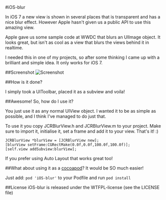 #iOS-blur

In iOS 7 a new view is shown in several places that is transparent and has a nice blur effect. However Apple hasn't given us a public API to use this amazing view.

Apple gave us some sample code at WWDC that blurs an UIImage object. It looks great, but isn't as cool as a view that blurs the views behind it in realtime.

I needed this in one of my projects, so after some thinking I came up with a brilliant and simple idea. It only works for iOS 7.

##Screenshot
![Screenshot](https://raw.github.com/JagCesar/iOS-blur/master/screenshot.png "Example of JCRBlurView")

##How is it done?

I simply took a UIToolbar, placed it as a subview and voila!

##Awesome! So, how do I use it?

You just use it as any normal UIView object. I wanted it to be as simple as possible, and I think I've managed to do just that.

To use it you copy JCRBlurView.h and JCRBlurView.m to your project. Make sure to import it, initialise it, set a frame and add it to your view. That's it! :)

```
JCRBlurView *blurView = [JCRBlurView new];
[blurView setFrame:CGRectMake(0.0f,0.0f,100.0f,100.0f)];
[self.view addSubview:blurView];
```

If you prefer using Auto Layout that works great too!

##What about using it as a [cocoapod](http://cocoapods.org/?q=ios-blur)? It would be SO much easier!

Just add: `pod 'iOS-blur'` to your Podfile and run `pod install`

##License
iOS-blur is released under the WTFPL-license (see the LICENSE file)

